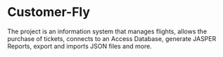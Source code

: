 # Customer-Fly
The project is an information system that manages flights, allows the purchase of tickets, connects to an Access Database, generate JASPER Reports, export and imports JSON files and more.
